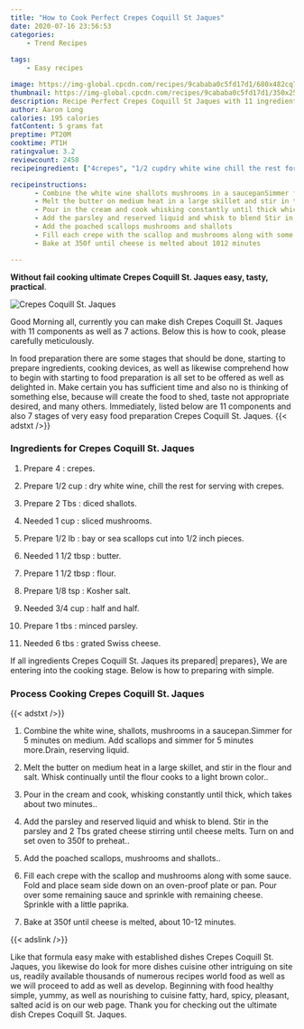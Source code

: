 ```yaml
---
title: "How to Cook Perfect Crepes Coquill St Jaques"
date: 2020-07-16 23:56:53
categories:
    - Trend Recipes
    
tags:
    - Easy recipes

image: https://img-global.cpcdn.com/recipes/9cababa0c5fd17d1/680x482cq70/crepes-coquill-st-jaques-recipe-main-photo.jpg
thumbnail: https://img-global.cpcdn.com/recipes/9cababa0c5fd17d1/350x250cq70/crepes-coquill-st-jaques-recipe-main-photo.jpg
description: Recipe Perfect Crepes Coquill St Jaques with 11 ingredients and 7 stages of easy cooking.
author: Aaron Long
calories: 195 calories
fatContent: 5 grams fat
preptime: PT20M
cooktime: PT1H
ratingvalue: 3.2
reviewcount: 2458
recipeingredient: ["4crepes", "1/2 cupdry white wine chill the rest for serving with crepes", "2 Tbsdiced shallots", "1 cupsliced mushrooms", "1/2 lbbay or sea scallops cut into 12 inch pieces", "1 1/2 tbspbutter", "1 1/2 tbspflour", "1/8 tspKosher salt", "3/4 cuphalf and half", "1 tbsminced parsley", "6 tbsgrated Swiss cheese"]

recipeinstructions: 
      - Combine the white wine shallots mushrooms in a saucepanSimmer for 5 minutes on medium Add scallops and simmer for 5 minutes moreDrain reserving liquid 
      - Melt the butter on medium heat in a large skillet and stir in the flour and salt Whisk continually until the flour cooks to a light brown color 
      - Pour in the cream and cook whisking constantly until thick which takes about two minutes 
      - Add the parsley and reserved liquid and whisk to blend Stir in the parsley and 2 Tbs grated cheese stirring until cheese melts Turn on and set oven to 350f to preheat 
      - Add the poached scallops mushrooms and shallots 
      - Fill each crepe with the scallop and mushrooms along with some sauce Fold and place seam side down on an ovenproof plate or pan Pour over some remaining sauce and sprinkle with remaining cheese Sprinkle with a little paprika 
      - Bake at 350f until cheese is melted about 1012 minutes

---
```




**Without fail cooking ultimate Crepes Coquill St. Jaques easy, tasty, practical**. 


![Crepes Coquill St. Jaques](https://img-global.cpcdn.com/recipes/9cababa0c5fd17d1/680x482cq70/crepes-coquill-st-jaques-recipe-main-photo.jpg "Crepes Coquill St. Jaques")




Good Morning all, currently you can make dish Crepes Coquill St. Jaques with 11 components as well as 7 actions. Below this is how to cook, please carefully meticulously.

In food preparation there are some stages that should be done, starting to prepare ingredients, cooking devices, as well as likewise comprehend how to begin with starting to food preparation is all set to be offered as well as delighted in. Make certain you has sufficient time and also no is thinking of something else, because will create the food to shed, taste not appropriate desired, and many others. Immediately, listed below are 11 components and also 7 stages of very easy food preparation Crepes Coquill St. Jaques.
{{< adstxt />}}

### Ingredients for Crepes Coquill St. Jaques


1. Prepare 4 : crepes.

1. Prepare 1/2 cup : dry white wine, chill the rest for serving with crepes.

1. Prepare 2 Tbs : diced shallots.

1. Needed 1 cup : sliced mushrooms.

1. Prepare 1/2 lb : bay or sea scallops cut into 1/2 inch pieces.

1. Needed 1 1/2 tbsp : butter.

1. Prepare 1 1/2 tbsp : flour.

1. Prepare 1/8 tsp : Kosher salt.

1. Needed 3/4 cup : half and half.

1. Prepare 1 tbs : minced parsley.

1. Needed 6 tbs : grated Swiss cheese.



If all ingredients Crepes Coquill St. Jaques its prepared| prepares}, We are entering into the cooking stage. Below is how to preparing with simple.

### Process Cooking Crepes Coquill St. Jaques

{{< adstxt />}}


1. Combine the white wine, shallots, mushrooms in a saucepan.Simmer for 5 minutes on medium. Add scallops and simmer for 5 minutes more.Drain, reserving liquid.



1. Melt the butter on medium heat in a large skillet, and stir in the flour and salt. Whisk continually until the flour cooks to a light brown color..



1. Pour in the cream and cook, whisking constantly until thick, which takes about two minutes..



1. Add the parsley and reserved liquid and whisk to blend. Stir in the parsley and 2 Tbs grated cheese stirring until cheese melts. Turn on and set oven to 350f to preheat..



1. Add the poached scallops, mushrooms and shallots..



1. Fill each crepe with the scallop and mushrooms along with some sauce. Fold and place seam side down on an oven-proof plate or pan. Pour over some remaining sauce and sprinkle with remaining cheese. Sprinkle with a little paprika.



1. Bake at 350f until cheese is melted, about 10-12 minutes.





{{< adslink />}}

Like that formula easy make with established dishes Crepes Coquill St. Jaques, you likewise do look for more dishes cuisine other intriguing on site us, readily available thousands of numerous recipes world food as well as we will proceed to add as well as develop. Beginning with food healthy simple, yummy, as well as nourishing to cuisine fatty, hard, spicy, pleasant, salted acid is on our web page. Thank you for checking out the ultimate dish Crepes Coquill St. Jaques.
